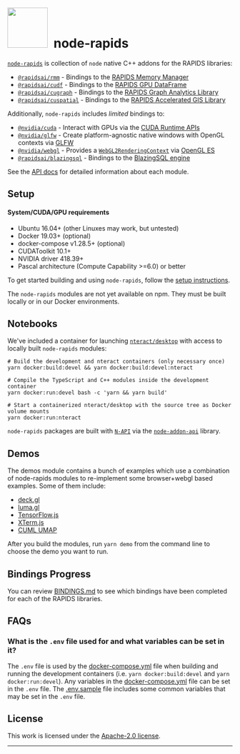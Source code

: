 # <div align="left"><img src="https://rapids.ai/assets/images/rapids_logo.png" width="90px"/>&nbsp; node-rapids

[`node-rapids`](https://github.com/rapidsai/node) is collection of `node` native C++ addons for the RAPIDS libraries:

* [`@rapidsai/rmm`](https://github.com/rapidsai/node/tree/main/modules/rmm) - Bindings to the [RAPIDS Memory Manager](https://github.com/rapidsai/rmm)
* [`@rapidsai/cudf`](https://github.com/rapidsai/node/tree/main/modules/cudf) - Bindings to the [RAPIDS GPU DataFrame](https://github.com/rapidsai/cudf)
* [`@rapidsai/cugraph`](https://github.com/rapidsai/node/tree/main/modules/cugraph) - Bindings to the [RAPIDS Graph Analytics Library](https://github.com/rapidsai/cugraph)
* [`@rapidsai/cuspatial`](https://github.com/rapidsai/node/tree/main/modules/cuspatial) - Bindings to the [RAPIDS Accelerated GIS Library](https://github.com/rapidsai/cuspatial)

Additionally, `node-rapids` includes _limited_ bindings to:

* [`@nvidia/cuda`](https://github.com/rapidsai/node/tree/main/modules/cuda) - Interact with GPUs via the [CUDA Runtime APIs](https://developer.nvidia.com/cuda-toolkit)
* [`@nvidia/glfw`](https://github.com/rapidsai/node/tree/main/modules/glfw) - Create platform-agnostic native windows with OpenGL contexts via [GLFW](https://github.com/glfw/glfw)
* [`@nvidia/webgl`](https://github.com/rapidsai/node/tree/main/modules/webgl) - Provides a [`WebGL2RenderingContext`](https://developer.mozilla.org/en-US/docs/Web/API/WebGL2RenderingContext) via [OpenGL ES](https://www.khronos.org/opengles)
* [`@rapidsai/blazingsql`](https://github.com/rapidsai/node/tree/main/modules/blazingsql) - Bindings to the [BlazingSQL engine](https://github.com/BlazingDB/blazingsql)

See the [API docs](https://rapidsai.github.io/node/) for detailed information about each module.

## Setup

#### System/CUDA/GPU requirements

- Ubuntu 16.04+ (other Linuxes may work, but untested)
- Docker 19.03+ (optional)
- docker-compose v1.28.5+ (optional)
- CUDAToolkit 10.1+
- NVIDIA driver 418.39+
- Pascal architecture (Compute Capability >=6.0) or better

To get started building and using `node-rapids`, follow the [setup instructions](https://github.com/rapidsai/node/tree/main/docs/setup.md).

The `node-rapids` modules are not yet available on npm. They must be built locally or in our Docker environments.

## Notebooks

We've included a container for launching [`nteract/desktop`](https://nteract.io/desktop) with access to locally built `node-rapids` modules:

```shell
# Build the development and nteract containers (only necessary once)
yarn docker:build:devel && yarn docker:build:devel:nteract

# Compile the TypeScript and C++ modules inside the development container
yarn docker:run:devel bash -c 'yarn && yarn build'

# Start a containerized nteract/desktop with the source tree as Docker volume mounts
yarn docker:run:nteract
```

`node-rapids` packages are built with [`N-API`](https://nodejs.org/api/n-api.html) via the [`node-addon-api`](https://github.com/nodejs/node-addon-api) library.


## Demos

The demos module contains a bunch of examples which use a combination of node-rapids modules to re-implement some browser+webgl based examples. Some of them include:

- [deck.gl](https://github.com/rapidsai/node/tree/main/modules/demo/deck/)
- [luma.gl](https://github.com/rapidsai/node/tree/main/modules/demo/luma/)
- [TensorFlow.js](https://github.com/rapidsai/node/tree/main/modules/demo/tfjs/)
- [XTerm.js](https://github.com/rapidsai/node/tree/main/modules/demo/xterm/)
- [CUML UMAP](https://github.com/rapidsai/node/tree/main/modules/demo/ipc/umap/)

After you build the modules, run `yarn demo` from the command line to choose the demo you want to run.

## Bindings Progress

You can review [BINDINGS.md](https://github.com/rapidsai/node/blob/main/BINDINGS.md) to see which bindings have been completed for each of the RAPIDS libraries.

## FAQs

### What is the `.env` file used for and what variables can be set in it?

The `.env` file is used by the [docker-compose.yml](https://github.com/rapidsai/node/blob/main/docker-compose.devel.yml) file when building and running the development containers (i.e. `yarn docker:build:devel` and `yarn docker:run:devel`). Any variables in the [docker-compose.yml](https://github.com/rapidsai/node/blob/main/docker-compose.devel.yml) file can be set in the `.env` file. The [.env.sample](https://github.com/rapidsai/node/blob/main/.env.sample) file includes some common variables that may be set in the `.env` file.

## License

This work is licensed under the [Apache-2.0 license](https://github.com/rapidsai/node/tree/main/LICENSE).

---
